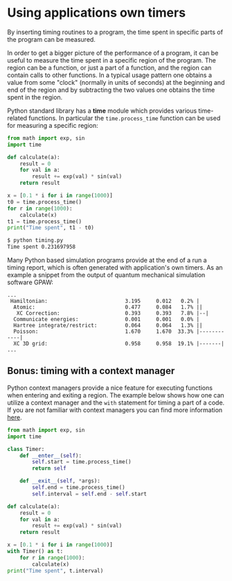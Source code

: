 <!-- Title: Using applications own timers -->

<!-- Short description:

We discuss in this article how you can insert timing routines for measuring
the time spent in a specific part of a program.

-->

# Using applications own timers

By inserting timing routines to a program, the time spent in specific parts
of the program can be measured.

In order to get a bigger picture of the performance of a program, it can be
useful to measure the time spent in a specific region of the program. The
region can be a function, or just a part of a function, and the region can
contain calls to other functions. In a typical usage pattern one obtains a
value from some "clock" (normally in units of seconds) at the beginning and
end of the region and by subtracting the two values one obtains the time spent
in the region.

Python standard library has a **time** module which provides various
time-related functions. In particular the `time.process_time` function can be
used for measuring a specific region:

~~~python
from math import exp, sin
import time

def calculate(a):
    result = 0
    for val in a:
        result += exp(val) * sin(val)
    return result

x = [0.1 * i for i in range(1000)]
t0 = time.process_time()
for r in range(1000):
    calculate(x)
t1 = time.process_time()
print("Time spent", t1 - t0)
~~~

~~~bash
$ python timing.py
Time spent 0.231697958
~~~

Many Python based simulation programs provide at the end of a run a timing
report, which is often generated with application's own timers. As an example
a snippet from the output of quantum mechanical simulation software GPAW:

~~~
...
 Hamiltonian:                         3.195     0.012   0.2% |
  Atomic:                             0.477     0.084   1.7% ||
   XC Correction:                     0.393     0.393   7.8% |--|
  Communicate energies:               0.001     0.001   0.0% |
  Hartree integrate/restrict:         0.064     0.064   1.3% ||
  Poisson:                            1.670     1.670  33.3% |------------|
  XC 3D grid:                         0.958     0.958  19.1% |-------|
...
~~~

## Bonus: timing with a context manager

Python context managers provide a nice feature for executing functions when
entering and exiting a region. The example below shows how one can utilize
a context manager and the `with` statement for timing a part of a code. If you
are not familiar with context managers you can find more information
[here](https://docs.python.org/3/reference/datamodel.html#context-managers).

~~~python
from math import exp, sin
import time

class Timer:
    def __enter__(self):
        self.start = time.process_time()
        return self

    def __exit__(self, *args):
        self.end = time.process_time()
        self.interval = self.end - self.start

def calculate(a):
    result = 0
    for val in a:
        result += exp(val) * sin(val)
    return result

x = [0.1 * i for i in range(1000)]
with Timer() as t:
    for r in range(1000):
        calculate(x)
print("Time spent", t.interval)
~~~
